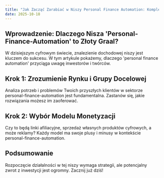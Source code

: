 ```yaml
---
title: "Jak Zacząć Zarabiać w Niszy Personal Finance Automation: Kompletny Przewodnik 2024"
date: 2025-10-18
---
```


## Wprowadzenie: Dlaczego Nisza 'Personal-Finance-Automation' to Złoty Graal?
W dzisiejszym cyfrowym świecie, znalezienie dochodowej niszy jest kluczem do sukcesu. W tym artykule pokażemy, dlaczego 'personal finance automation' przyciąga uwagę inwestorów i twórców.

## Krok 1: Zrozumienie Rynku i Grupy Docelowej
Analiza potrzeb i problemów Twoich przyszłych klientów w sektorze personal-finance-automation jest fundamentalna. Zastanów się, jakie rozwiązania możesz im zaoferować.

## Krok 2: Wybór Modelu Monetyzacji
Czy to będą linki afiliacyjne, sprzedaż własnych produktów cyfrowych, a może reklamy? Każdy model ma swoje plusy i minusy w kontekście personal-finance-automation.

## Podsumowanie
Rozpoczęcie działalności w tej niszy wymaga strategii, ale potencjalny zwrot z inwestycji jest ogromny. Zacznij już dziś!
